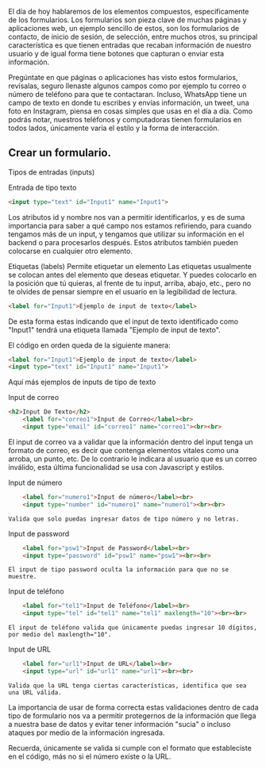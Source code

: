 
El día de hoy hablaremos de los elementos compuestos, específicamente de los formularios. 
Los formularios son pieza clave de muchas páginas y aplicaciones web, un ejemplo sencillo de estos, son los formularios de contacto, de inicio de sesión, de selección, entre muchos otros, su principal característica es que tienen entradas que recaban información de nuestro usuario y de igual forma tiene botones que capturan o enviar esta información. 

Pregúntate en que páginas o aplicaciones has visto estos formularios, revísalas, seguro llenaste algunos campos como por ejemplo tu correo o número de teléfono para que te contactaran. Incluso, WhatsApp tiene un campo de texto en donde tu escribes y envías información, un tweet, una foto en Instagram, piensa en cosas simples que usas en el día a día. 
Como podrás notar, nuestros teléfonos y computadoras tienen formularios en todos lados, únicamente varía el estilo y la forma de interacción. 
 
## Crear un formulario. 

Tipos de entradas (inputs)

Entrada de tipo texto
~~~html
<input type="text" id="Input1" name="Input1">
~~~
  
  Los atributos id y nombre nos van a permitir identificarlos, y es de suma importancia para saber a qué campo nos estamos refiriendo, para cuando tengamos más de un input, y tengamos que utilizar su información en el backend o para procesarlos después. 
  Estos atributos también pueden colocarse en cualquier otro elemento.

Etiquetas (labels) Permite etiquetar un elemento 
Las etiquetas usualmente se colocan antes del elemento que deseas etiquetar. Y puedes colocarlo en la posición que tú quieras, al frente de tu input, arriba, abajo, etc., pero no te olvides de pensar siempre en el usuario en la legibilidad de lectura. 

~~~html
<label for="Input1">Ejemplo de input de texto</label>
~~~

De esta forma estas indicando que el input de texto identificado como "Input1" tendrá una etiqueta llamada "Ejemplo de input de texto". 

El código en orden queda de la siguiente manera: 

~~~html
<label for="Input1">Ejemplo de input de texto</label>
<input type="text" id="Input1" name="Input1">
~~~

Aquí más ejemplos de inputs de tipo de texto

Input de correo 
~~~html
<h2>Input De Texto</h2>
    <label for="correo1">Input de Correo</label><br>
    <input type="email" id="correo1" name="correo1"><br><br>
~~~
 El input de correo va a validar que la información dentro del input tenga un formato de correo, es decir que contenga elementos vitales como una arroba, un punto, etc. De lo contrario le indicara al usuario que es un correo inválido, esta última funcionalidad se usa con Javascript y estilos. 

Input de número 
~~~html
    <label for="numero1">Input de número</label><br>
    <input type="number" id="numero1" name="numero1"><br><br>
~~~
    Valida que solo puedas ingresar datos de tipo número y no letras. 
    
Input de password 
~~~html
    <label for="psw1">Input de Password</label><br>
    <input type="password" id="psw1" name="psw1"><br><br>
 ~~~
    El input de tipo password oculta la información para que no se muestre. 

Input de teléfono 
~~~html
    <label for="tel1">Input de Teléfono</label><br>
    <input type="tel" id="tel1" name="tel1" maxlength="10"><br><br>
~~~  
    El input de teléfono valida que únicamente puedas ingresar 10 dígitos, por medio del maxlength="10". 

Input de URL
~~~html
    <label for="url1">Input de URL</label><br>
    <input type="url" id="url1" name="url1"><br><br>
~~~
    Valida que la URL tenga ciertas características, identifica que sea una URL válida. 

La importancia de usar de forma correcta estas validaciones dentro de cada tipo de formulario nos va a permitir protegernos de la información que llega a nuestra base de datos y evitar tener información "sucia" o incluso ataques por medio de la información ingresada. 
  
 Recuerda, únicamente se valida si cumple con el formato que estableciste en el código, más no si el número existe o la URL. 

  
